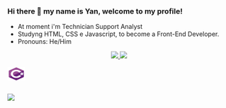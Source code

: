 ### Hi there 👋 my name is Yan, welcome to my profile!

- At moment i'm Technician Support Analyst
- Studyng HTML, CSS e Javascript, to become a Front-End Developer.
- Pronouns: He/Him

<div align="center">
  <a href="https://github.com/yanrodrigg">
  <img height="180em" src="https://github-readme-stats.vercel.app/api?username=yanrodrigg&show_icons=true&theme=dark&include_all_commits=true&count_private=true"/>
  <img height="180em" src="https://github-readme-stats.vercel.app/api/top-langs/?username=yanrodrigg&layout=compact&langs_count=7&theme=dark"/>
</div>
  
  <div style="display: inline_block"><br>
  <img align="center" alt="Csharp" height="30" width="40" src="https://raw.githubusercontent.com/devicons/devicon/master/icons/csharp/csharp-original.svg">
  <src="https://media.discordapp.net/attachments/639956127056134178/890373478988013628/Publicacoes_Instagram_1_1.png?width=676&height=676">
</div>

##

<div> 
   <a href="https://www.linkedin.com/in/yanrodrigodonascimento/" target="_blank"><img src="https://img.shields.io/badge/LinkedIn-0077B5?style=for-the-badge&logo=linkedin&logoColor=white>" target="_blank"></a> 

